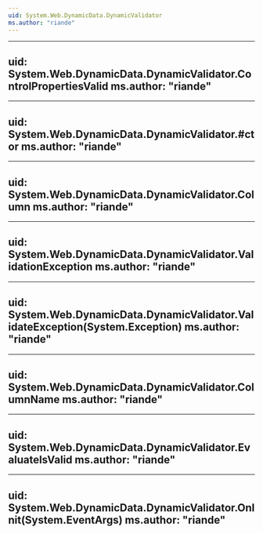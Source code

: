 ```yaml
---
uid: System.Web.DynamicData.DynamicValidator
ms.author: "riande"
---
```


---
uid: System.Web.DynamicData.DynamicValidator.ControlPropertiesValid
ms.author: "riande"
---

---
uid: System.Web.DynamicData.DynamicValidator.#ctor
ms.author: "riande"
---

---
uid: System.Web.DynamicData.DynamicValidator.Column
ms.author: "riande"
---

---
uid: System.Web.DynamicData.DynamicValidator.ValidationException
ms.author: "riande"
---

---
uid: System.Web.DynamicData.DynamicValidator.ValidateException(System.Exception)
ms.author: "riande"
---

---
uid: System.Web.DynamicData.DynamicValidator.ColumnName
ms.author: "riande"
---

---
uid: System.Web.DynamicData.DynamicValidator.EvaluateIsValid
ms.author: "riande"
---

---
uid: System.Web.DynamicData.DynamicValidator.OnInit(System.EventArgs)
ms.author: "riande"
---
